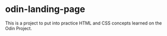 # odin-landing-page
This is a project to put into practice HTML and CSS concepts learned on the Odin Project.
